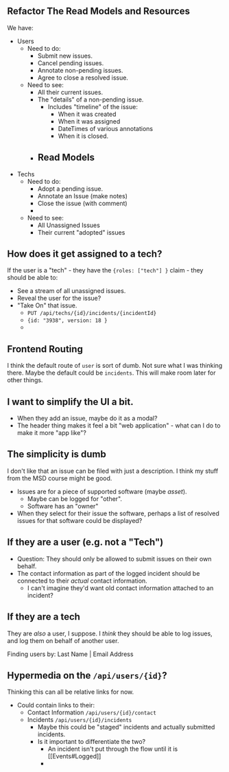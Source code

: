 
## Refactor The Read Models and Resources

We have:

- Users
	- Need to do:
		- Submit new issues.
		- Cancel pending issues.
		- Annotate non-pending issues.
		- Agree to close a resolved issue.
	- Need to see:
		- All their current issues.
		- The "details" of a non-pending issue.
			- Includes "timeline" of the issue:
				- When it was created
				- When it was assigned
				- DateTimes of various annotations
				- When it is closed.
		- Read Models
			- 
- Techs
	- Need to do:
		- Adopt a pending issue.
		- Annotate an Issue (make notes)
		- Close the issue (with comment)
		- 
	- Need to see:
		- All Unassigned Issues
		- Their current "adopted" issues


## How does it get assigned to a tech?

If the user is a "tech" - they have the `{roles: ["tech"] }` claim - they should be able to:

- See a stream of all unassigned issues.
- Reveal the user for the issue?
- "Take On" that issue.
	- `PUT /api/techs/{id}/incidents/{incidentId}`
	-   `{id: "3938", version: 18 }`
	- 

## Frontend Routing

I think the default route of `user` is sort of dumb. Not sure what I was thinking there.
Maybe the default could be `incidents`. This will make room later for other things.

## I want to simplify the UI a bit. 
- When they add an issue, maybe do it as a modal?
- The header thing makes it feel a bit "web application" - what can I do to make it more "app like"?

## The simplicity is dumb

I don't like that an issue can be filed with just a description. I think my stuff from the MSD course might be good.

- Issues are for a piece of supported software (maybe *asset*).
	- Maybe can be logged for "other".
	- Software has an "owner"
- When they select for their issue the software, perhaps a list of resolved issues for that software could be displayed?
## If they are a user (e.g. not a "Tech")

- Question: They should only be allowed to submit issues on their own behalf.
- The contact information as part of the logged incident should be connected to their *actual* contact information.
	- I can't imagine they'd want old contact information attached to an incident?

## If they are a tech

They are *also* a user, I suppose. I *think* they should be able to log issues, and log them on behalf of another user. 

Finding users by:  Last Name | Email Address 


## Hypermedia on the `/api/users/{id}`?

Thinking this can all be relative links for now.

- Could contain links to their:
	- Contact Information `/api/users/{id}/contact`
	- Incidents `/api/users/{id}/incidents`
		- Maybe this could be "staged" incidents and actually submitted incidents.
		- Is it important to differentiate the two?
			- An incident isn't put through the flow until it is [[Events#Logged]]
			- 